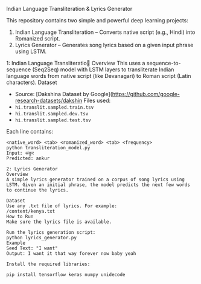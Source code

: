  Indian Language Transliteration & Lyrics Generator

This repository contains two simple and powerful deep learning projects:

1. Indian Language Transliteration – Converts native script (e.g., Hindi) into Romanized script.
2. Lyrics Generator – Generates song lyrics based on a given input phrase using LSTM.


1: Indian Language Transliteratio🧠 Overview
This  uses a sequence-to-sequence (Seq2Seq) model with LSTM layers to transliterate Indian language words from native script (like Devanagari) to Roman script (Latin characters).
Dataset
- Source: [Dakshina Dataset by Google](https://github.com/google-research-datasets/dakshin
  Files used:
- `hi.translit.sampled.train.tsv`
- `hi.translit.sampled.dev.tsv`
- `hi.translit.sampled.test.tsv`

Each line contains:  
```text
<native_word> <tab> <romanized_word> <tab> <frequency>
python transliteration_model.py
Input: अंकुर
Predicted: ankur

2: Lyrics Generator
Overview
A simple lyrics generator trained on a corpus of song lyrics using LSTM. Given an initial phrase, the model predicts the next few words to continue the lyrics.

Dataset
Use any .txt file of lyrics. For example:
/content/kenya.txt
How to Run
Make sure the lyrics file is available.

Run the lyrics generation script:
python lyrics_generator.py
Example
Seed Text: "I want"
Output: I want it that way forever now baby yeah

Install the required libraries:

pip install tensorflow keras numpy unidecode

  
